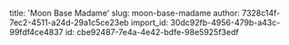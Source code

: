 title: 'Moon Base Madame'
slug: moon-base-madame
author: 7328c14f-7ec2-4511-a24d-29a1c5ce23eb
import_id: 30dc92fb-4956-479b-a43c-99fdf4ce4837
id: cbe92487-7e4a-4e42-bdfe-98e5925f3edf
